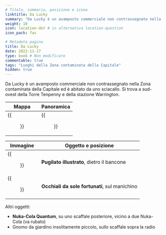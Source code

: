 ```yaml
---
# Titolo, sommario, posizione e icona
linktitle: Da Lucky
summary: "Da Lucky è un avamposto commerciale non contrassegnato nella Zona contaminata della Capitale ed è abitato da uno sciacallo. Si trova a sud-ovest della Torre Tenpenny e della stazione Warrington."
weight: 10
icon: location-dot # in alternativa location-question
icon_pack: fas

# Metadata pagina
title: Da Lucky
date: 2022-11-17
type: book # Non modificare
commentable: true
tags: "Luoghi della Zona contaminata della Capitale"
hidden: true
---
```



Da Lucky è un avamposto commerciale non contrassegnato nella Zona contaminata della Capitale ed è abitato da uno sciacallo. Si trova a sud-ovest della Torre Tenpenny e della stazione Warrington.

| Mappa                              | Panoramica                              |
| ---------------------------------- | --------------------------------------- |
| {{<figure src="Luckys_loc.webp">}} | {{<figure src="Luckys_exterior.webp">}} |

| Immagine                                         | Oggetto e posizione                           |
| ------------------------------------------------ | --------------------------------------------- |
| {{<figure src="FO3_PI_WarringtonLucky's.webp">}} | **Pugilato illustrato**, dietro il bancone    |
| {{<figure src="Lucky_shades.webp">}}             | **Occhiali da sole fortunati**, sul manichino |


Altri oggetti:
- **Nuka-Cola Quantum**, su uno scaffale posteriore, vicino a due Nuka-Cola (va rubato)
- Gnomo da giardino insolitamente piccolo, sullo scaffale sopra la radio

